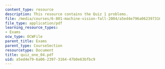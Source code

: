 ```yaml
---
content_type: resource
description: This resource contains the Quiz 1 problems.
file: /media/courses/6-801-machine-vision-fall-2004/a5ed4e796a062397316447b0e63bfbc9_quiz_one_04.pdf
file_type: application/pdf
learning_resource_types:
- Exams
ocw_type: OCWFile
parent_title: Exams
parent_type: CourseSection
resourcetype: Document
title: quiz_one_04.pdf
uid: a5ed4e79-6a06-2397-3164-47b0e63bfbc9
---
```

